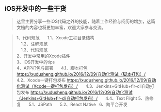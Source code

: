 ## iOS开发中的一些干货  

> 这里主要分享一些iOS代码之外的技能，随着工作经验与阅历的增加，这篇文档的内容也将更加丰富，欢迎大家参与交流。

> 1、代码规范  
> &emsp;1.1、Xcode工程目录结构  
> &emsp;1.2、注解规范  
> &emsp;1.3、代码规范  
> 2、开发中常用的Xcode插件  
> 3、iOS开发中的tips  
> 4、APP打包与部署  
> &emsp;4.1、脚本打包 https://xudusheng.github.io/2016/12/09/自动化测试（脚本打包）/  
> &emsp;4.2、Xcode一键打包发布 https://xudusheng.github.io/2016/12/09/自动化测试（Xcode一键打包发布）/   
> &emsp;4.3、Jenkins+GitHub+fir-cli自动打包发布 https://xudusheng.github.io/2016/12/09/自动化测试（Jenkins+GitHub+fir-cli自动打包发布）/  
 &emsp;4.4、Text Flight
5、热修复  
> &emsp;5.1、JSPath  
> &emsp;5.2、React Native  
> 6、跨平台开发  
